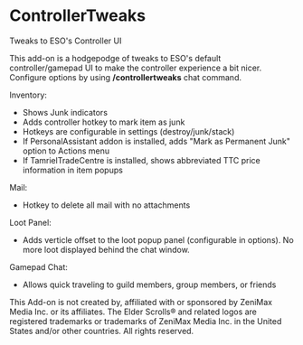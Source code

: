 # ControllerTweaks
 Tweaks to ESO's Controller UI

This add-on is a hodgepodge of tweaks to ESO's default controller/gamepad UI to make the controller experience a bit nicer. Configure options by using **/controllertweaks** chat command.

Inventory:
* Shows Junk indicators
* Adds controller hotkey to mark item as junk
* Hotkeys are configurable in settings (destroy/junk/stack)
* If PersonalAssistant addon is installed, adds "Mark as Permanent Junk" option to Actions menu
* If TamrielTradeCentre is installed, shows abbreviated TTC price information in item popups

Mail:
* Hotkey to delete all mail with no attachments

Loot Panel:
* Adds verticle offset to the loot popup panel (configurable in options). No more loot displayed behind the chat window.

Gamepad Chat:
* Allows quick traveling to guild members, group members, or friends




This Add-on is not created by, affiliated with or sponsored by ZeniMax Media Inc. or its affiliates. The Elder Scrolls® and related logos are registered trademarks or trademarks of ZeniMax Media Inc. in the United States and/or other countries. All rights reserved.
